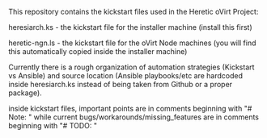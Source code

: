 This repository contains the kickstart files used in the Heretic oVirt Project:

heresiarch.ks - the kickstart file for the installer machine (install this first)

heretic-ngn.ls - the kickstart file for the oVirt Node machines (you will find this automatically copied inside the installer machine)

Currently there is a rough organization of automation strategies (Kickstart vs Ansible) and source location (Ansible playbooks/etc are hardcoded inside heresiarch.ks instead of being taken from Github or a proper package).

inside kickstart files, important points are in comments beginning with "# Note: " while current bugs/workarounds/missing_features are in comments beginning with "# TODO: "

